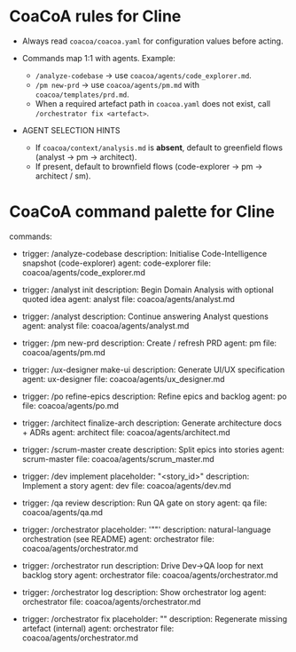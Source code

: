 # CoaCoA rules for Cline

- Always read `coacoa/coacoa.yaml` for configuration values before acting.
- Commands map 1:1 with agents. Example:
  - `/analyze-codebase` → use `coacoa/agents/code_explorer.md`.
  - `/pm new-prd` → use `coacoa/agents/pm.md` with `coacoa/templates/prd.md`.
  - When a required artefact path in `coacoa.yaml` does not exist, call `/orchestrator fix <artefact>`.

- AGENT SELECTION HINTS

  - If `coacoa/context/analysis.md` is **absent**, default to greenfield flows (analyst → pm → architect).
  - If present, default to brownfield flows (code-explorer → pm → architect / sm).

# CoaCoA command palette for Cline

commands:

  - trigger: /analyze-codebase
    description: Initialise Code-Intelligence snapshot (code-explorer)
    agent: code-explorer
    file: coacoa/agents/code_explorer.md

  - trigger: /analyst init
    description: Begin Domain Analysis with optional quoted idea
    agent: analyst
    file: coacoa/agents/analyst.md

  - trigger: /analyst
    description: Continue answering Analyst questions
    agent: analyst
    file: coacoa/agents/analyst.md

  - trigger: /pm new-prd
    description: Create / refresh PRD
    agent: pm
    file: coacoa/agents/pm.md

  - trigger: /ux-designer make-ui
    description: Generate UI/UX specification
    agent: ux-designer
    file: coacoa/agents/ux_designer.md

  - trigger: /po refine-epics
    description: Refine epics and backlog
    agent: po
    file: coacoa/agents/po.md

  - trigger: /architect finalize-arch
    description: Generate architecture docs + ADRs
    agent: architect
    file: coacoa/agents/architect.md

  - trigger: /scrum-master create
    description: Split epics into stories
    agent: scrum-master
    file: coacoa/agents/scrum_master.md

  - trigger: /dev implement
    placeholder: "<story_id>"
    description: Implement a story
    agent: dev
    file: coacoa/agents/dev.md

  - trigger: /qa review
    description: Run QA gate on story
    agent: qa
    file: coacoa/agents/qa.md

  - trigger: /orchestrator
    placeholder: '"<instruction>"'
    description: natural-language orchestration (see README)
    agent: orchestrator
    file: coacoa/agents/orchestrator.md

  - trigger: /orchestrator run
    description: Drive Dev→QA loop for next backlog story
    agent: orchestrator
    file: coacoa/agents/orchestrator.md

  - trigger: /orchestrator log
    description: Show orchestrator log
    agent: orchestrator
    file: coacoa/agents/orchestrator.md

  - trigger: /orchestrator fix
    placeholder: "<artefact>"
    description: Regenerate missing artefact (internal)
    agent: orchestrator
    file: coacoa/agents/orchestrator.md